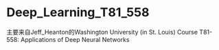 # Deep_Learning_T81_558
主要来自Jeff_Heanton的Washington University (in St. Louis) Course T81-558: Applications of Deep Neural Networks

